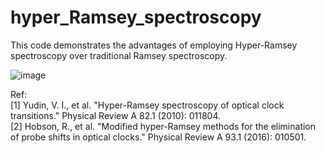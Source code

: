 # hyper_Ramsey_spectroscopy
This code demonstrates the advantages of employing Hyper-Ramsey spectroscopy over traditional Ramsey spectroscopy.<be>

![image](https://github.com/Nakarin315/hyper_Ramsey_spectroscopy/assets/93529299/72955821-88f3-4f7d-8df7-e97cf5ad0505)

Ref:<br>
[1] Yudin, V. I., et al. "Hyper-Ramsey spectroscopy of optical clock transitions." Physical Review A 82.1 (2010): 011804. <br>
[2] Hobson, R., et al. "Modified hyper-Ramsey methods for the elimination of probe shifts in optical clocks." Physical Review A 93.1 (2016): 010501.<br>

